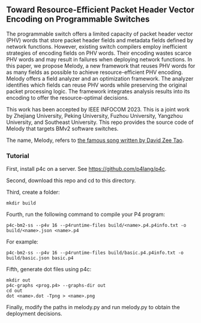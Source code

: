 ## Toward Resource-Efficient Packet Header Vector Encoding on Programmable Switches

The programmable switch offers a limited capacity of packet header vector (PHV) words that store packet header fields and metadata fields defined by network functions. However, existing switch compilers employ inefficient strategies of encoding fields on PHV words. Their encoding wastes scarce PHV words and may result in failures when deploying network functions. In this paper, we propose Melody, a new framework that reuses PHV words for as many fields as possible to achieve resource-efficient PHV encoding. Melody offers a field analyzer and an optimization framework. The analyzer identifies which fields can reuse PHV words while preserving the original packet processing logic. The framework integrates analysis results into its encoding to offer the resource-optimal decisions. 

This work has been accepted by IEEE INFOCOM 2023. This is a joint work by Zhejiang University, Peking University, Fuzhou University, Yangzhou University, and Southeast University. This repo provides the source code of Melody that targets BMv2 software switches. 

The name, Melody, refers to [the famous song written by David Zee Tao](https://www.youtube.com/watch?v=yEtU5tzZMkY&ab_channel=TimelessMusic). 

### Tutorial

First, install p4c on a server. See https://github.com/p4lang/p4c.

Second, download this repo and cd to this directory. 

Third, create a folder:

```
mkdir build
```

Fourth, run the following command to compile your P4 program:

```shell
p4c-bm2-ss --p4v 16 --p4runtime-files build/<name>.p4.p4info.txt -o build/<name>.json <name>.p4
```

For example:

```
p4c-bm2-ss --p4v 16 --p4runtime-files build/basic.p4.p4info.txt -o build/basic.json basic.p4
```

Fifth, generate dot files using p4c:

```shell
mkdir out
p4c-graphs <prog.p4> --graphs-dir out     
cd out    
dot <name>.dot -Tpng > <name>.png 
```

Finally, modify the paths in melody.py and run melody.py to obtain the deployment decisions.

